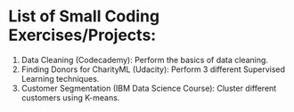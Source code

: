 # List of Small Coding Exercises/Projects:

1) Data Cleaning (Codecademy): Perform the basics of data cleaning.
2) Finding Donors for CharityML (Udacity): Perform 3 different Supervised Learning techniques.
3) Customer Segmentation (IBM Data Science Course): Cluster different customers using K-means.
